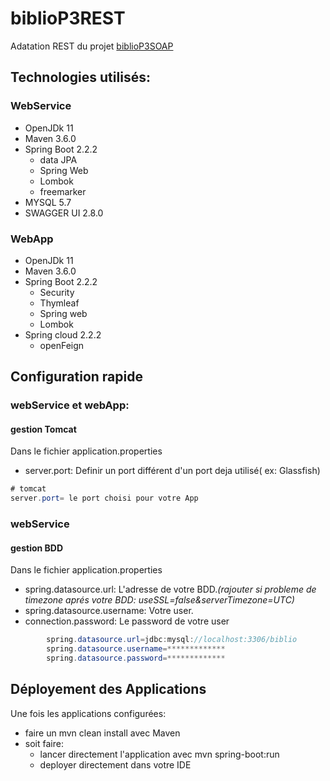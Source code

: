 # biblioP3REST

Adatation REST du projet [biblioP3SOAP](https://github.com/briceroro/biblioP3SOAP-en-mode-legacy-)

## Technologies utilisés:

### WebService 
* OpenJDk 11
* Maven 3.6.0
* Spring Boot 2.2.2
  * data JPA
  * Spring Web
  * Lombok
  * freemarker
* MYSQL 5.7
* SWAGGER UI 2.8.0

### WebApp
* OpenJDk 11
* Maven 3.6.0
* Spring Boot 2.2.2
  * Security
  * Thymleaf
  * Spring web
  * Lombok
* Spring cloud 2.2.2
  * openFeign


## Configuration rapide

### webService et webApp:
#### gestion Tomcat

Dans le fichier application.properties
* server.port:
Definir un port différent d'un port deja utilisé( ex: Glassfish)
```java
# tomcat
server.port= le port choisi pour votre App
```
### webService
#### gestion BDD

Dans le fichier application.properties
* spring.datasource.url:
L'adresse de votre BDD.*(rajouter si probleme de timezone aprés votre BDD: useSSL=false&amp;serverTimezone=UTC)*  
* spring.datasource.username:
Votre user.
* connection.password:
Le password de votre user

```java
        spring.datasource.url=jdbc:mysql://localhost:3306/biblio
        spring.datasource.username=*************
        spring.datasource.password=*************
```

## Déployement des Applications 

Une fois les applications configurées:
* faire un mvn clean install avec Maven
* soit faire:
  * lancer directement l'application avec mvn spring-boot:run
  * deployer directement dans votre IDE


